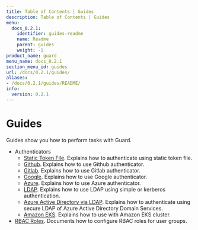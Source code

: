 ```yaml
---
title: Table of Contents | Guides
description: Table of Contents | Guides
menu:
  docs_0.2.1:
    identifier: guides-readme
    name: Readme
    parent: guides
    weight: -1
product_name: guard
menu_name: docs_0.2.1
section_menu_id: guides
url: /docs/0.2.1/guides/
aliases:
- /docs/0.2.1/guides/README/
info:
  version: 0.2.1
---
```


# Guides

Guides show you how to perform tasks with Guard.

- Authenticators
  - [Static Token File](/docs/0.2.1/guides/authenticator/static_token_file). Explains how to authenticate using static token file.
  - [Github](/docs/0.2.1/guides/authenticator/github). Explains how to use Github authenticator.
  - [Gitlab](/docs/0.2.1/guides/authenticator/gitlab). Explains how to use Gitlab authenticator.
  - [Google](/docs/0.2.1/guides/authenticator/google). Explains how to use Google authenticator.
  - [Azure](/docs/0.2.1/guides/authenticator/azure). Explains how to use Azure authenticator.
  - [LDAP](/docs/0.2.1/guides/authenticator/ldap). Explains how to use LDAP using simple or kerberos authentication.
  - [Azure Active Directory via LDAP](/docs/0.2.1/guides/authenticator/ldap_azure). Explains how to authenticate using secure LDAP of Azure Active Directory Domain Services.
  - [Amazon EKS](/docs/0.2.1/guides/authenticator/aws_eks). Explains how to use with Amazon EKS cluster.
- [RBAC Roles](/docs/0.2.1/guides/rbac). Documents how to configure RBAC roles for user groups.
